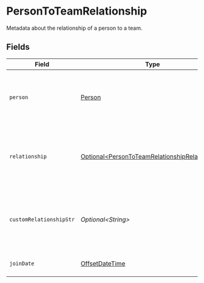 # PersonToTeamRelationship

Metadata about the relationship of a person to a team.


## Fields

| Field                                                                                                              | Type                                                                                                               | Required                                                                                                           | Description                                                                                                        | Example                                                                                                            |
| ------------------------------------------------------------------------------------------------------------------ | ------------------------------------------------------------------------------------------------------------------ | ------------------------------------------------------------------------------------------------------------------ | ------------------------------------------------------------------------------------------------------------------ | ------------------------------------------------------------------------------------------------------------------ |
| `person`                                                                                                           | [Person](../../models/components/Person.md)                                                                        | :heavy_check_mark:                                                                                                 | N/A                                                                                                                | {<br/>"name": "George Clooney",<br/>"obfuscatedId": "abc123"<br/>}                                                 |
| `relationship`                                                                                                     | [Optional\<PersonToTeamRelationshipRelationship>](../../models/components/PersonToTeamRelationshipRelationship.md) | :heavy_minus_sign:                                                                                                 | The team member's relationship to the team. This defaults to MEMBER if not set.                                    |                                                                                                                    |
| `customRelationshipStr`                                                                                            | *Optional\<String>*                                                                                                | :heavy_minus_sign:                                                                                                 | Displayed name for the relationship if relationship is set to `OTHER`.                                             |                                                                                                                    |
| `joinDate`                                                                                                         | [OffsetDateTime](https://docs.oracle.com/javase/8/docs/api/java/time/OffsetDateTime.html)                          | :heavy_minus_sign:                                                                                                 | The team member's start date                                                                                       |                                                                                                                    |